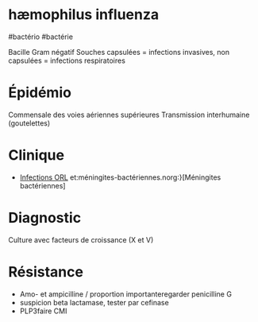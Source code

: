 # hæmophilus influenza
#bactério #bactérie 


Bacille Gram négatif
Souches capsulées = infections invasives, non capsulées = infections respiratoires 


# Épidémio


Commensale des voies aériennes supérieures
Transmission interhumaine (goutelettes) 


# Clinique


- [Infections ORL](#infections-orlnorgmd) et:méningites-bactériennes.norg:}[Méningites bactériennes] 


# Diagnostic


Culture avec facteurs de croissance (X et V) 


# Résistance


- Amo- et ampicilline / proportion importanteregarder penicilline G 
- suspicion beta lactamase, tester par cefinase 
- PLP3faire CMI 

